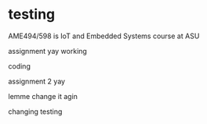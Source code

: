 # testing

AME494/598 is IoT and Embedded Systems course at ASU

assignment yay
working

coding

assignment 2 yay

lemme change it agin

changing testing